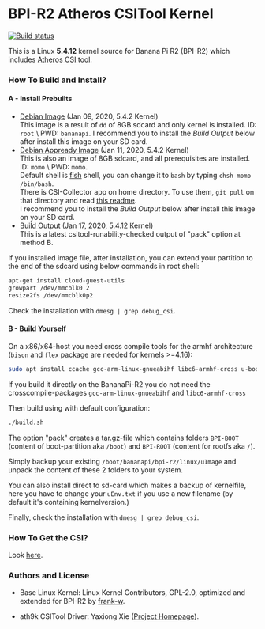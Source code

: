 # BPI-R2 Atheros CSITool Kernel

<a href="https://travis-ci.com/wldh-g/ath9k-csitool-r2" target="_blank">
  <img src="https://travis-ci.com/wldh-g/ath9k-csitool-r2.svg?branch=5.4-main" alt="Build status" />
</a>

This is a Linux **5.4.12** kernel source for Banana Pi R2 (BPI-R2) which includes [Atheros CSI tool](https://github.com/xieyaxiongfly/Atheros-CSI-Tool).

### How To Build and Install?

#### A - Install Prebuilts

+ [Debian Image](https://go.wldh.org/r2-atheros-img) (Jan 09, 2020, 5.4.2 Kernel)\
  This image is a result of `dd` of 8GB sdcard and only kernel is installed. ID: `root` \ PWD: `bananapi`. I recommend you to install the *Build Output* below after install this image on your SD card.
+ [Debian Appready Image](https://go.wldh.org/r2-atheros-full-img) (Jan 11, 2020, 5.4.2 Kernel)\
  This is also an image of 8GB sdcard, and all prerequisites are installed. ID: `momo` \ PWD: `momo`.\
  Default shell is [fish](https://fishshell.com/) shell, you can change it to `bash` by typing `chsh momo /bin/bash`.\
  There is CSI-Collector app on home directory. To use them, `git pull` on that directory and read [this readme](https://github.com/wldh-g/ath9k-csitool-apps).\
  I recommend you to install the *Build Output* below after install this image on your SD card.
+ [Build Output](https://go.wldh.org/r2-atheros-patch) (Jan 17, 2020, 5.4.12 Kernel)\
  This is a latest csitool-runability-checked output of "pack" option at method B.

If you installed image file, after installation, you can extend your partition to the end of the sdcard using below commands in root shell:

```sh
apt-get install cloud-guest-utils
growpart /dev/mmcblk0 2
resize2fs /dev/mmcblk0p2
```

Check the installation with `dmesg | grep debug_csi`.

#### B - Build Yourself

On a x86/x64-host you need cross compile tools for the armhf architecture (`bison` and `flex` package are needed for kernels >=4.16):

```sh
sudo apt install ccache gcc-arm-linux-gnueabihf libc6-armhf-cross u-boot-tools bc make gcc libc6-dev libncurses5-dev libssl-dev bison flex
```

If you build it directly on the BananaPi-R2 you do not need the crosscompile-packages `gcc-arm-linux-gnueabihf` and `libc6-armhf-cross`

Then build using with default configuration:

```sh
./build.sh
```

The option "pack" creates a tar.gz-file which contains folders `BPI-BOOT` (content of boot-partition aka `/boot`) and `BPI-ROOT` (content for rootfs aka `/`).

Simply backup your existing `/boot/bananapi/bpi-r2/linux/uImage` and unpack the content of these 2 folders to your system.

You can also install direct to sd-card which makes a backup of kernelfile, here you have to change your `uEnv.txt` if you use a new filename (by default it's containing kernelversion.)

Finally, check the installation with `dmesg | grep debug_csi`.

### How To Get the CSI?

Look [here](https://github.com/wldh-g/ath9k-csitool-apps#readme).

### Authors and License

- Base Linux Kernel: Linux Kernel Contributors, GPL-2.0, optimized and extended for BPI-R2 by [frank-w](https://github.com/frank-w).

- ath9k CSITool Driver: Yaxiong Xie ([Project Homepage](https://wands.sg/research/wifi/AtherosCSI/)).
